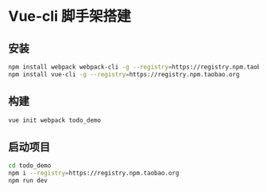 # Vue-cli 脚手架搭建

## 安装
```bash
npm install webpack webpack-cli -g --registry=https://registry.npm.taobao.org
npm install vue-cli -g --registry=https://registry.npm.taobao.org
```

## 构建
```bash
vue init webpack todo_demo
```

## 启动项目
```bash
cd todo_demo
npm i --registry=https://registry.npm.taobao.org
npm run dev
```
